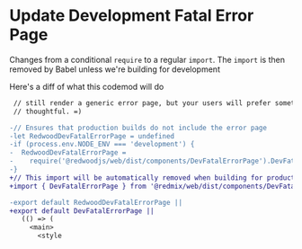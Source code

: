 # Update Development Fatal Error Page

Changes from a conditional `require` to a regular `import`. The `import` is
then removed by Babel unless we're building for development

Here's a diff of what this codemod will do

```diff
 // still render a generic error page, but your users will prefer something a bit more
 // thoughtful. =)

-// Ensures that production builds do not include the error page
-let RedwoodDevFatalErrorPage = undefined
-if (process.env.NODE_ENV === 'development') {
-  RedwoodDevFatalErrorPage =
-    require('@redwoodjs/web/dist/components/DevFatalErrorPage').DevFatalErrorPage
-}
+// This import will be automatically removed when building for production
+import { DevFatalErrorPage } from '@redmix/web/dist/components/DevFatalErrorPage'

-export default RedwoodDevFatalErrorPage ||
+export default DevFatalErrorPage ||
   (() => (
     <main>
       <style
```
